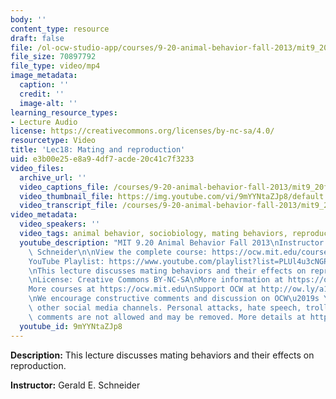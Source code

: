 ```yaml
---
body: ''
content_type: resource
draft: false
file: /ol-ocw-studio-app/courses/9-20-animal-behavior-fall-2013/mit9_20f13_lec18_360p_16_9.mp4
file_size: 70897792
file_type: video/mp4
image_metadata:
  caption: ''
  credit: ''
  image-alt: ''
learning_resource_types:
- Lecture Audio
license: https://creativecommons.org/licenses/by-nc-sa/4.0/
resourcetype: Video
title: 'Lec18: Mating and reproduction'
uid: e3b00e25-e8a9-4df7-acde-20c41c7f3233
video_files:
  archive_url: ''
  video_captions_file: /courses/9-20-animal-behavior-fall-2013/mit9_20f13_lec18_captions.vtt
  video_thumbnail_file: https://img.youtube.com/vi/9mYYNtaZJp8/default.jpg
  video_transcript_file: /courses/9-20-animal-behavior-fall-2013/mit9_20f13_lec18_transcript.pdf
video_metadata:
  video_speakers: ''
  video_tags: animal behavior, sociobiology, mating behaviors, reproduction
  youtube_description: "MIT 9.20 Animal Behavior Fall 2013\nInstructor: Gerald E.\
    \ Schneider\n\nView the complete course: https://ocw.mit.edu/courses/9-20-animal-behavior-fall-2013/\n\
    YouTube Playlist: https://www.youtube.com/playlist?list=PLUl4u3cNGP63TbPEWYEKOq8yAN8mEP_5O\n\
    \nThis lecture discusses mating behaviors and their effects on reproduction.\n\
    \nLicense: Creative Commons BY-NC-SA\nMore information at https://ocw.mit.edu/terms\n\
    More courses at https://ocw.mit.edu\nSupport OCW at http://ow.ly/a1If50zVRlQ\n\
    \nWe encourage constructive comments and discussion on OCW\u2019s YouTube and\
    \ other social media channels. Personal attacks, hate speech, trolling, and inappropriate\
    \ comments are not allowed and may be removed. More details at https://ocw.mit.edu/comments."
  youtube_id: 9mYYNtaZJp8
---
```

**Description:** This lecture discusses mating behaviors and their effects on reproduction.

**Instructor:** Gerald E. Schneider